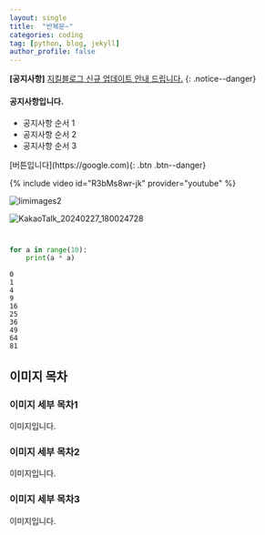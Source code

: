 ```yaml
---
layout: single
title:  "반복문~"
categories: coding
tag: [python, blog, jekyll]
author_profile: false
---
```

**[공지사항]** [지킬블로그 신규 업데이트 안내 드립니다.](https://mmistakes.github.io/minimal-mistakes/docs/quick-start-guide/)
{: .notice--danger}
<div class="notice--success">
<h4>공지사항입니다.</h4>
<ul>
    <li>공지사항 순서 1</li>
    <li>공지사항 순서 2</li>
    <li>공지사항 순서 3</li>
</ul>
</div>
[버튼입니다](https://google.com){: .btn .btn--danger}

{% include video id="R3bMs8wr-jk" provider="youtube" %}



![limimages2]({{site.url}}/images/2023-12-17-sec/limimages2.jpg)

![KakaoTalk_20240227_180024728](https://github.com/hwanklim/hwanklim.github.io/assets/154037305/13af5c27-771b-4c43-94b7-3519078bf0ac)



# 

```python
for a in range(10):
    print(a * a)
```

    0
    1
    4
    9
    16
    25
    36
    49
    64
    81



## 이미지 목차

### 이미지 세부 목차1

이미지입니다.

### 이미지 세부 목차2

이미지입니다.

### 이미지 세부 목차3

이미지입니다.



# 

